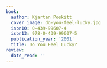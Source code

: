 ```yaml
---
book:
  author: Kjartan Poskitt
  cover_image: do-you-feel-lucky.jpg
  isbn10: 0-439-99607-4
  isbn13: 978-0-439-99607-5
  publication_year: '2001'
  title: Do You Feel Lucky?
review:
  date_read: ''
---
```

